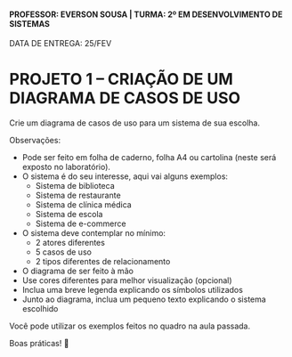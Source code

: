 #### PROFESSOR: EVERSON SOUSA | TURMA: 2º EM DESENVOLVIMENTO DE SISTEMAS

DATA DE ENTREGA: 25/FEV
# PROJETO 1 – CRIAÇÃO DE UM DIAGRAMA DE CASOS DE USO

Crie um diagrama de casos de uso para um sistema de sua escolha.

Observações:
- Pode ser feito em folha de caderno, folha A4 ou cartolina (neste será exposto no laboratório).
- O sistema é do seu interesse, aqui vai alguns exemplos:
    - Sistema de biblioteca
    - Sistema de restaurante
    - Sistema de clínica médica
    - Sistema de escola
    - Sistema de e-commerce
- O sistema deve contemplar no mínimo:
    - 2 atores diferentes
    - 5 casos de uso
    - 2 tipos diferentes de relacionamento
- O diagrama de ser feito à mão
- Use cores diferentes para melhor visualização (opcional)
- Inclua uma breve legenda explicando os símbolos utilizados
- Junto ao diagrama, inclua um pequeno texto explicando o sistema escolhido

Você pode utilizar os exemplos feitos no quadro na aula passada.

Boas práticas! :call_me_hand:
